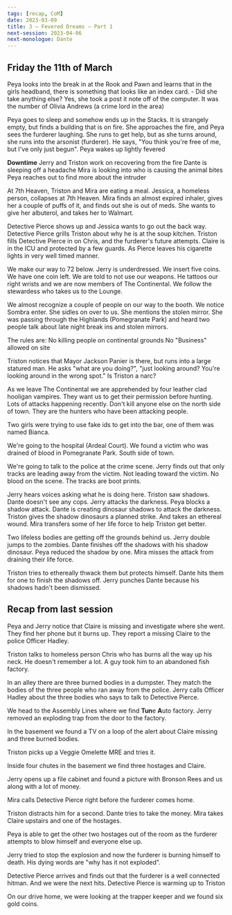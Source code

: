 ```yaml
---
tags: [recap, CoM]
date: 2023-03-09
title: 3 – Fevered Dreams – Part 1
next-session: 2023-04-06
next-monologue: Dante
---
```

## Friday the 11th of March
Peya looks into the break in at the Rook and Pawn and learns that in the girls headband, there is something that looks like an index card.
	- Did she take anything else? Yes, she took a post it note off of the computer. It was the number of Olivia Andrews (a crime lord in the area)

Peya goes to sleep and somehow ends up in the Stacks. It is strangely empty, but finds a building that is on fire. She approaches the fire, and Peya sees the furderer laughing. She runs to get help, but as she turns around, she runs into the arsonist (furderer). He says, "You think you're free of me, but I've only just begun". Peya wakes up lightly fevered

**Downtime**
Jerry and Triston work on recovering from the fire
Dante is sleeping off a headache
Mira is looking into who is causing the animal bites
Peya reaches out to find more about the intruder

At 7th Heaven, Triston and Mira are eating a meal.
Jessica, a homeless person, collapses at 7th Heaven.
Mira finds an almost expired inhaler, gives her a couple of puffs of it, and finds out she is out of meds. She wants to give her albuterol, and takes her to Walmart.

Detective Pierce shows up and Jessica wants to go out the back way. Detective Pierce grills Triston about why he is at the soup kitchen. Triston fills Detective Pierce in on Chris, and the furderer's future attempts. Claire is in the ICU and protected by a few guards. As Pierce leaves his cigarette lights in very well timed manner.

We make our way to 72 below. Jerry is underdressed. We insert five coins. We have one coin left. We are told to not use our weapons. He tattoos our right wrists and we are now members of The Continental. We follow the stewardess who takes us to the Lounge.

We almost recognize a couple of people on our way to the booth. We notice Sombra enter. She sidles on over to us. She mentions the stolen mirror. She was passing through the Highlands (Pomegranate Park) and heard two people talk about late night break ins and stolen mirrors.

The rules are:
	No killing people on continental grounds
	No "Business" allowed on site

Triston notices that Mayor Jackson Panier is there, but runs into a large statured man. He asks "what are you doing?", "just looking around? You're looking around in the wrong spot." Is Triston a narc?

As we leave The Continental we are apprehended by four leather clad hooligan vampires. They want us to get their permission before hunting. Lots of attacks happening recently. Don't kill anyone else on the north side of town. They are the hunters who have been attacking people.

Two girls were trying to use fake ids to get into the bar, one of them was named Bianca.

We're going to the hospital (Ardeal Court). We found a victim who was drained of blood in Pomegranate Park. South side of town.

We're going to talk to the police at the crime scene. Jerry finds out that only tracks are leading away from the victim. Not leading toward the victim. No blood on the scene. The tracks are boot prints.

Jerry hears voices asking what he is doing here. Triston saw shadows. Dante doesn't see any cops. Jerry attacks the darkness. Peya blocks a shadow attack. Dante is creating dinosaur shadows to attack the darkness. Triston gives the shadow dinosaurs a planned strike. And takes an ethereal wound. Mira transfers some of her life force to help Triston get better.

Two lifeless bodies are getting off the grounds behind us. Jerry double jumps to the zombies. Dante finishes off the shadows with his shadow dinosaur. Peya reduced the shadow by one. Mira misses the attack from draining their life force.

Triston tries to ethereally thwack them but protects himself. Dante hits them for one to finish the shadows off. Jerry punches Dante because his shadows hadn't been dismissed.

## Recap from last session
Peya and Jerry notice that Claire is missing and investigate where she went. They find her phone but it burns up. They report a missing Claire to the police Officer Hadley.

Triston talks to homeless person Chris who has burns all the way up his neck. He doesn't remember a lot. A guy took him to an abandoned fish factory.

In an alley there are three burned bodies in a dumpster. They match the bodies of the three people who ran away from the police.
Jerry calls Officer Hadley about the three bodies who says to talk to Detective Pierce.

We head to the Assembly Lines where we find **Tun**e **A**uto factory. Jerry removed an exploding trap from the door to the factory.

In the basement we found a TV on a loop of the alert about Claire missing and three burned bodies.

Triston picks up a Veggie Omelette MRE and tries it.

Inside four chutes in the basement we find three hostages and Claire.

Jerry opens up a file cabinet and found a picture with Bronson Rees and us along with a lot of money.

Mira calls Detective Pierce right before the furderer comes home.

Triston distracts him for a second. Dante tries to take the money. Mira takes Claire upstairs and one of the hostages.

Peya is able to get the other two hostages out of the room as the furderer attempts to blow himself and everyone else up.

Jerry tried to stop the explosion and now the furderer is burning himself to death. His dying words are "why has it not exploded".

Detective Pierce arrives and finds out that the furderer is a well connected hitman. And we were the next hits. Detective Pierce is warming up to Triston

On our drive home, we were looking at the trapper keeper and we found six gold coins.